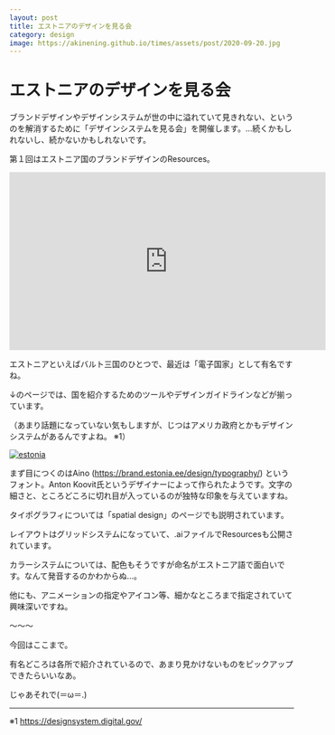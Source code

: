 ```yaml
---
layout: post
title: エストニアのデザインを見る会
category: design
image: https://akinening.github.io/times/assets/post/2020-09-20.jpg
---
```


# エストニアのデザインを見る会

ブランドデザインやデザインシステムが世の中に溢れていて見きれない、というのを解消するために「デザインシステムを見る会」を開催します。…続くかもしれないし、続かないかもしれないです。

第１回はエストニア国のブランドデザインのResources。

<iframe width="560" height="315" src="https://www.youtube.com/embed/zOfmfLusimA" frameborder="0" allow="accelerometer; autoplay; clipboard-write; encrypted-media; gyroscope; picture-in-picture" allowfullscreen></iframe>

エストニアといえばバルト三国のひとつで、最近は「電子国家」として有名ですね。

↓のページでは、国を紹介するためのツールやデザインガイドラインなどが揃っています。

（あまり話題になっていない気もしますが、じつはアメリカ政府とかもデザインシステムがあるんですよね。 ※1）

<a href="https://brand.estonia.ee/" target="_blank"><img src="https://akinening.github.io/times/assets/post/2020-09-20.jpg" alt="estonia"></a>

まず目につくのはAino (https://brand.estonia.ee/design/typography/) というフォント。Anton Koovit氏というデザイナーによって作られたようです。文字の細さと、ところどころに切れ目が入っているのが独特な印象を与えていますね。

タイポグラフィについては「spatial design」のページでも説明されています。

レイアウトはグリッドシステムになっていて、.aiファイルでResourcesも公開されています。

カラーシステムについては、配色もそうですが命名がエストニア語で面白いです。なんて発音するのかわからぬ…。

他にも、アニメーションの指定やアイコン等、細かなところまで指定されていて興味深いですね。

〜〜〜

今回はここまで。

有名どころは各所で紹介されているので、あまり見かけないものをピックアップできたらいいなあ。

じゃあそれで(＝ω＝.)

---

※1 https://designsystem.digital.gov/